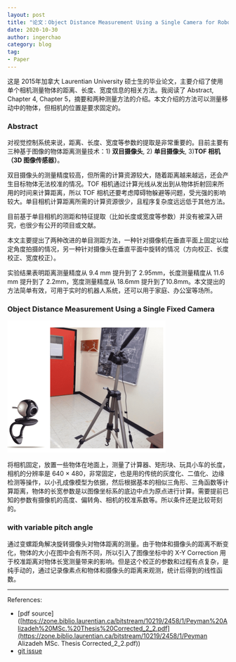```yaml
---
layout: post
title: "论文：Object Distance Measurement Using a Single Camera for Robotic Applications"
date: 2020-10-30
author: ingerchao
category: blog
tag:
- Paper
---
```




这是 2015年加拿大 Laurentian University 硕士生的毕业论文，主要介绍了使用单个相机测量物体的距离、长度、宽度信息的相关方法。我阅读了 Abstract, Chapter 4, Chapter 5，摘要和两种测量方法的介绍。本文介绍的方法可以测量移动中的物体，但相机的位置是要求固定的。



### Abstract

对视觉控制系统来说，距离、长度、宽度等参数的提取是非常重要的。目前主要有三种基于图像的物体距离测量技术：1) **双目摄像头**, 2) **单目摄像头**, 3)**TOF 相机（3D 图像传感器）**。

双目摄像头的测量精度较高，但所需的计算资源较大，随着距离越来越远，还会产生目标物体无法校准的情况。TOF 相机通过计算光线从发出到从物体折射回来所用的时间来计算距离，所以 TOF 相机还要考虑障碍物躲避等问题，受光强的影响较大。单目相机计算距离所需的计算资源很少，且程序复杂度远远低于其他方法。

目前基于单目相机的测距和特征提取（比如长度或宽度等参数）并没有被深入研究，也很少有公开的项目或文献。

本文主要提出了两种改进的单目测距方法，一种针对摄像机在垂直平面上固定以给定角度拍摄的情况，另一种针对摄像头在垂直平面中旋转的情况（方向校正、长度校正、宽度校正）。

实验结果表明距离测量精度从 9.4 mm 提升到了 2.95mm，长度测量精度从 11.6 mm 提升到了 2.2mm，宽度测量精度从 18.6mm 提升到了10.8mm。本文提出的方法简单有效，可用于实时的机器人系统，还可以用于家庭、办公室等场所。

### Object Distance Measurement Using a Single Fixed Camera

<img src="./../assets/images/paper/peyman-camera.png" alt="image-20201030170958224" style="zoom:50%;" />

将相机固定，放置一些物体在地面上，测量了计算器、矩形块、玩具小车的长度，相机的分辨率是 640 $\times$ 480，非常固定，也是用的传统的灰度化、二值化、边缘检测等操作，以小孔成像模型为依据，然后根据基本的相似三角形、三角函数等计算距离，物体的长宽参数是以图像坐标系的底边中点为原点进行计算。需要提前已知的参数有摄像机的高度、偏转角、相机的校准系数等。所以条件还是比较苛刻的。

### with variable pitch angle

通过变螺距角解决旋转摄像头对物体距离的测量。由于物体和摄像头的距离不断变化，物体的大小在图中会有所不同，所以引入了图像坐标中的 X-Y Correction 用于校准距离对物体长宽测量带来的影响。但是这个校正的参数和过程有点复杂，是纯手动的，通过记录像素点和物体和摄像头的距离来观测，统计后得到的线性函数。

---

References: 

- [pdf source]([https://zone.biblio.laurentian.ca/bitstream/10219/2458/1/Peyman%20Alizadeh%20MSc.%20Thesis%20Corrected_2_2.pdf](https://zone.biblio.laurentian.ca/bitstream/10219/2458/1/Peyman Alizadeh MSc. Thesis Corrected_2_2.pdf))
- [git issue](https://github.com/paul-pias/Object-Detection-and-Distance-Measurement/issues/3)

